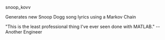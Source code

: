 snoop_kovv

Generates new Snoop Dogg song lyrics using a Markov Chain


"This is the least professional thing I've ever seen done with MATLAB." -- Another Engineer
